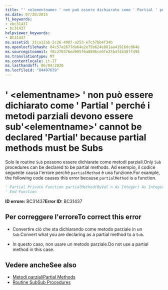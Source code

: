 ```yaml
---
title: "' <elementname> ' non può essere dichiarato come ' Partial ' perché i metodi parziali devono essere sub"
ms.date: 07/20/2015
f1_keywords:
- vbc31437
- bc31437
helpviewer_keywords:
- BC31437
ms.assetid: 31ca12ab-2c26-4907-a253-e7c57bb4f34b
ms.openlocfilehash: 84c57a2677da64e2e75b624e881aa41916dc864e
ms.sourcegitcommit: f8c270376ed905f6a8896ce0fe25b4f4b38ff498
ms.translationtype: MT
ms.contentlocale: it-IT
ms.lasthandoff: 06/04/2020
ms.locfileid: "84407639"
---
```

# <a name="elementname-cannot-be-declared-partial-because-partial-methods-must-be-subs"></a><span data-ttu-id="f7ba5-102">' \<elementname> ' non può essere dichiarato come ' Partial ' perché i metodi parziali devono essere sub</span><span class="sxs-lookup"><span data-stu-id="f7ba5-102">'\<elementname>' cannot be declared 'Partial' because partial methods must be Subs</span></span>
<span data-ttu-id="f7ba5-103">Solo le routine `Sub` possono essere dichiarate come metodi parziali.</span><span class="sxs-lookup"><span data-stu-id="f7ba5-103">Only `Sub` procedures can be declared to be partial methods.</span></span> <span data-ttu-id="f7ba5-104">Ad esempio, il codice seguente causa l'errore perché `partialMethod` è una funzione.</span><span class="sxs-lookup"><span data-stu-id="f7ba5-104">For example, the following code causes this error because `partialMethod` is a function.</span></span>  
  
```vb  
' Partial Private Function partialMethod(ByVal n As Integer) As Integer  
' End Function  
```  
  
 <span data-ttu-id="f7ba5-105">**ID errore:** BC31437</span><span class="sxs-lookup"><span data-stu-id="f7ba5-105">**Error ID:** BC31437</span></span>  
  
## <a name="to-correct-this-error"></a><span data-ttu-id="f7ba5-106">Per correggere l'errore</span><span class="sxs-lookup"><span data-stu-id="f7ba5-106">To correct this error</span></span>  
  
- <span data-ttu-id="f7ba5-107">Convertire ciò che sta dichiarando come metodo parziale in un `Sub`.</span><span class="sxs-lookup"><span data-stu-id="f7ba5-107">Convert what you are declaring as a partial method to a `Sub`.</span></span>  
  
- <span data-ttu-id="f7ba5-108">In questo caso, non usare un metodo parziale.</span><span class="sxs-lookup"><span data-stu-id="f7ba5-108">Do not use a partial method in this case.</span></span>  
  
## <a name="see-also"></a><span data-ttu-id="f7ba5-109">Vedere anche</span><span class="sxs-lookup"><span data-stu-id="f7ba5-109">See also</span></span>

- [<span data-ttu-id="f7ba5-110">Metodi parziali</span><span class="sxs-lookup"><span data-stu-id="f7ba5-110">Partial Methods</span></span>](../programming-guide/language-features/procedures/partial-methods.md)
- [<span data-ttu-id="f7ba5-111">Routine Sub</span><span class="sxs-lookup"><span data-stu-id="f7ba5-111">Sub Procedures</span></span>](../programming-guide/language-features/procedures/sub-procedures.md)
